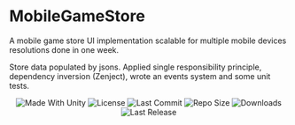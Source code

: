 # MobileGameStore
A mobile game store UI implementation scalable for multiple mobile devices resolutions done in one week.

Store data populated by jsons. Applied single responsibility principle, dependency inversion (Zenject), wrote an events system and some unit tests.

<p align="center">
  <a>
    <img alt="Made With Unity" src="https://img.shields.io/badge/made%20with-Unity-57b9d3.svg?logo=Unity">
  </a>
  <a>
    <img alt="License" src="https://img.shields.io/github/license/JoanStinson/MobileGameStore?&logo=github">
  </a>
  <a>
    <img alt="Last Commit" src="https://img.shields.io/github/last-commit/JoanStinson/MobileGameStore?logo=Mapbox&color=orange">
  </a>
  <a>
    <img alt="Repo Size" src="https://img.shields.io/github/repo-size/JoanStinson/MobileGameStore?logo=VirtualBox">
  </a>
  <a>
    <img alt="Downloads" src="https://img.shields.io/github/downloads/JoanStinson/MobileGameStore/total?color=brightgreen">
  </a>
  <a>
    <img alt="Last Release" src="https://img.shields.io/github/v/release/JoanStinson/MobileGameStore?include_prereleases&logo=Dropbox&color=yellow">
  </a>
</p>

